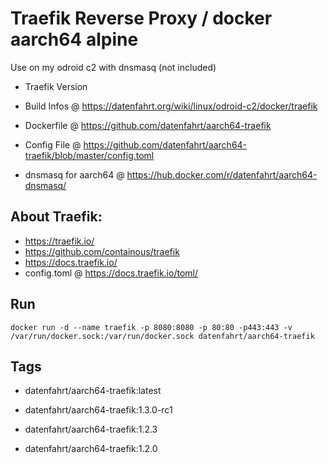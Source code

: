 # Traefik Reverse Proxy / docker aarch64 alpine

Use on my odroid c2 with dnsmasq (not included)

* Traefik Version <latest>
* Build Infos @ https://datenfahrt.org/wiki/linux/odroid-c2/docker/traefik
* Dockerfile @ https://github.com/datenfahrt/aarch64-traefik
* Config File @ https://github.com/datenfahrt/aarch64-traefik/blob/master/config.toml

* dnsmasq for aarch64 @ https://hub.docker.com/r/datenfahrt/aarch64-dnsmasq/

## About Traefik:

* https://traefik.io/
* https://github.com/containous/traefik
* https://docs.traefik.io/
* config.toml @ https://docs.traefik.io/toml/

## Run
```
docker run -d --name traefik -p 8080:8080 -p 80:80 -p443:443 -v /var/run/docker.sock:/var/run/docker.sock datenfahrt/aarch64-traefik
```

## Tags

* datenfahrt/aarch64-traefik:latest

* datenfahrt/aarch64-traefik:1.3.0-rc1
* datenfahrt/aarch64-traefik:1.2.3
* datenfahrt/aarch64-traefik:1.2.0



